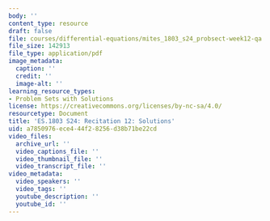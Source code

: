 ```yaml
---
body: ''
content_type: resource
draft: false
file: courses/differential-equations/mites_1803_s24_probsect-week12-qa.pdf
file_size: 142913
file_type: application/pdf
image_metadata:
  caption: ''
  credit: ''
  image-alt: ''
learning_resource_types:
- Problem Sets with Solutions
license: https://creativecommons.org/licenses/by-nc-sa/4.0/
resourcetype: Document
title: 'ES.1803 S24: Recitation 12: Solutions'
uid: a7850976-ece4-44f2-8256-d38b71be22cd
video_files:
  archive_url: ''
  video_captions_file: ''
  video_thumbnail_file: ''
  video_transcript_file: ''
video_metadata:
  video_speakers: ''
  video_tags: ''
  youtube_description: ''
  youtube_id: ''
---
```

